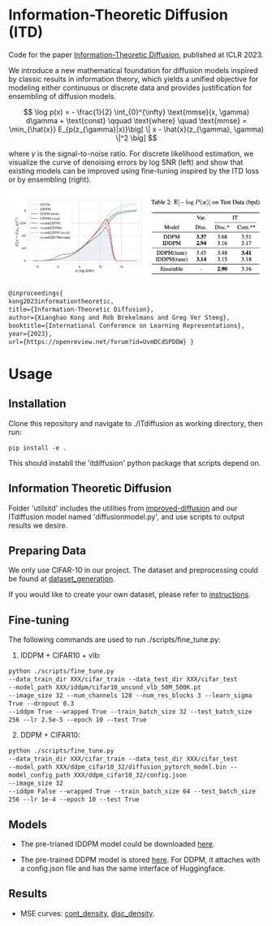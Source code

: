 # Information-Theoretic Diffusion (ITD)

Code for the paper [Information-Theoretic Diffusion](https://openreview.net/forum?id=UvmDCdSPDOW), published at ICLR 2023.

We introduce a new mathematical foundation for diffusion models inspired by classic results in information theory, which yields a unified objective for modeling either continuous or discrete data and provides justification for ensembling of diffusion models.

$$ \log p(x) = - \frac{1}{2} \int_{0}^{\infty} \text{mmse}(x, \gamma) d\gamma + \text{const} \qquad \text{where} \quad \text{mmse} = \min_{\hat{x}} E_{p(z_{\gamma}|x)}\big[ \| x - \hat{x}(z_{\gamma}, \gamma) \|^2 \big] $$

where $\gamma$ is the signal-to-noise ratio.   For discrete likelihood estimation, we visualize the curve of denoising errors by log SNR (left) and show that existing models can be improved using fine-tuning inspired by the ITD loss or by ensembling (right).

![Discrete Results](/results/figs/discrete_fig_table.png)

```
@inproceedings{
kong2023informationtheoretic,
title={Information-Theoretic Diffusion},
author={Xianghao Kong and Rob Brekelmans and Greg Ver Steeg},
booktitle={International Conference on Learning Representations},
year={2023},
url={https://openreview.net/forum?id=UvmDCdSPDOW} }
```
 
<!-- Initial commit for improved and generalized applications of diffusion models based on an information-theoretic formulation.  -->


# Usage
## Installation
Clone this repository and navigate to ./ITdiffusion as working directory, then run:

```
pip install -e .
```

This should instabll the 'itdiffusion' python package that scripts depend on. 

## Information Theoretic Diffusion
Folder 'utilsitd' includes the utilities from [improved-diffusion](https://github.com/openai/improved-diffusion) and our ITdiffusion model named 'diffusionmodel.py', and use scripts to output results we desire. 


## Preparing Data
We only use CIFAR-10 in our project. The dataset and preprocessing could be found at [dataset_generation](https://github.com/openai/improved-diffusion/tree/main/datasets).

If you would like to create your own dataset, please refer to [instructions](https://github.com/openai/improved-diffusion).

## Fine-tuning
The following commands are used to run ./scripts/fine_tune.py:
1. IDDPM + CIFAR10 + vlb:
```
python ./scripts/fine_tune.py 
--data_train_dir XXX/cifar_train --data_test_dir XXX/cifar_test
--model_path XXX/iddpm/cifar10_uncond_vlb_50M_500K.pt 
--image_size 32 --num_channels 128 --num_res_blocks 3 --learn_sigma True --dropout 0.3 
--iddpm True --wrapped True --train_batch_size 32 --test_batch_size 256 --lr 2.5e-5 --epoch 10 --test True
```
2. DDPM + CIFAR10:
```
python ./scripts/fine_tune.py 
--data_train_dir XXX/cifar_train --data_test_dir XXX/cifar_test
--model_path XXX/ddpm_cifar10_32/diffusion_pytorch_model.bin --model_config_path XXX/ddpm_cifar10_32/config.json 
--image_size 32
--iddpm False --wrapped True --train_batch_size 64 --test_batch_size 256 --lr 1e-4 --epoch 10 --test True
```

## Models
- The pre-trianed IDDPM model could be downloaded [here](https://openaipublic.blob.core.windows.net/diffusion/march-2021/cifar10_uncond_vlb_50M_500K.pt). 

- The pre-trained DDPM model is stored [here](https://drive.google.com/drive/folders/1G1nFv6AML_8zeElxMECkYfJnmihVcR86?usp=sharing). For DDPM, it attaches with a config.json file and has the same interface of Huggingface. 


## Results
- MSE curves: [cont_density](./results/figs/cont_density.pdf), [disc_density](./results/figs/disc_density.pdf).

